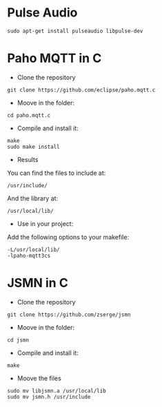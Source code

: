 # Pulse Audio

```
sudo apt-get install pulseaudio libpulse-dev
```

# Paho MQTT in C
* Clone the repository

```
git clone https://github.com/eclipse/paho.mqtt.c
```
* Moove in the folder:

```
cd paho.mqtt.c
```
* Compile and install it:

```
make
sudo make install
```
* Results

You can find the files to include at:

```
/usr/include/
```
And the library at:
```
/usr/local/lib/
```

* Use in your project:

Add the following options to your makefile:

```
-L/usr/local/lib/
-lpaho-mqtt3cs
```
# JSMN in C

* Clone the repository

```
git clone https://github.com/zserge/jsmn
```
* Moove in the folder:

```
cd jsmn
```
* Compile and install it:

```
make
```
* Moove the files

```
sudo mv libjsmn.a /usr/local/lib
sudo mv jsmn.h /usr/include
```
